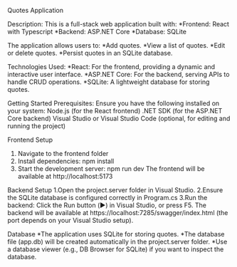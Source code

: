 Quotes Application

Description:
This is a full-stack web application built with:
*Frontend: React with Typescript
*Backend: ASP.NET Core
*Database: SQLite

The application allows users to:
*Add quotes.
*View a list of quotes.
*Edit or delete quotes.
*Persist quotes in an SQLite database.

Technologies Used:
*React: For the frontend, providing a dynamic and interactive user interface.
*ASP.NET Core: For the backend, serving APIs to handle CRUD operations.
*SQLite: A lightweight database for storing quotes.


Getting Started
Prerequisites:
Ensure you have the following installed on your system:
Node.js (for the React frontend)
.NET SDK (for the ASP.NET Core backend)
Visual Studio or Visual Studio Code (optional, for editing and running the project)

Frontend Setup
1. Navigate to the frontend folder
2. Install dependencies: npm install
3. Start the development server: npm run dev
The frontend will be available at http://localhost:5173

Backend Setup
1.Open the project.server folder in Visual Studio.
2.Ensure the SQLite database is configured correctly in Program.cs
3.Run the backend: Click the Run button (▶️) in Visual Studio, or press F5.
The backend will be available at https://localhost:7285/swagger/index.html (the port depends on your Visual Studio setup).

Database
*The application uses SQLite for storing quotes.
*The database file (app.db) will be created automatically in the project.server folder.
*Use a database viewer (e.g., DB Browser for SQLite) if you want to inspect the database.

